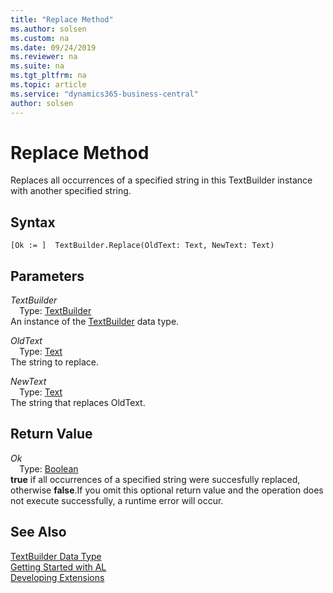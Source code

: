 ```yaml
---
title: "Replace Method"
ms.author: solsen
ms.custom: na
ms.date: 09/24/2019
ms.reviewer: na
ms.suite: na
ms.tgt_pltfrm: na
ms.topic: article
ms.service: "dynamics365-business-central"
author: solsen
---
```

[//]: # (START>DO_NOT_EDIT)
[//]: # (IMPORTANT:Do not edit any of the content between here and the END>DO_NOT_EDIT.)
[//]: # (Any modifications should be made in the .xml files in the ModernDev repo.)
# Replace Method
Replaces all occurrences of a specified string in this TextBuilder instance with another specified string.


## Syntax
```
[Ok := ]  TextBuilder.Replace(OldText: Text, NewText: Text)
```
## Parameters
*TextBuilder*  
&emsp;Type: [TextBuilder](textbuilder-data-type.md)  
An instance of the [TextBuilder](textbuilder-data-type.md) data type.  

*OldText*  
&emsp;Type: [Text](../text/text-data-type.md)  
The string to replace.
        
*NewText*  
&emsp;Type: [Text](../text/text-data-type.md)  
The string that replaces OldText.  


## Return Value
*Ok*  
&emsp;Type: [Boolean](../boolean/boolean-data-type.md)  
**true** if all occurrences of a specified string were succesfully replaced, otherwise **false**.If you omit this optional return value and the operation does not execute successfully, a runtime error will occur.    


[//]: # (IMPORTANT: END>DO_NOT_EDIT)
## See Also
[TextBuilder Data Type](textbuilder-data-type.md)  
[Getting Started with AL](../../devenv-get-started.md)  
[Developing Extensions](../../devenv-dev-overview.md)